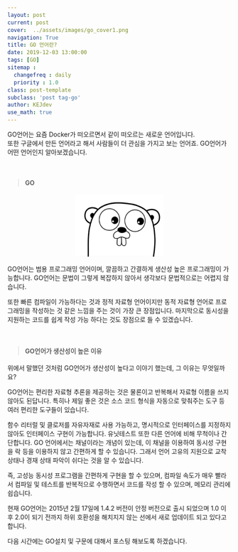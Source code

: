 ```yaml
---
layout: post
current: post
cover:  ../assets/images/go_cover1.png
navigation: True
title: GO 언어란? 
date: 2019-12-03 13:00:00
tags: [GO]
sitemap :
  changefreq : daily
  priority : 1.0
class: post-template
subclass: 'post tag-go'
author: KEJdev
use_math: true
---  
```



GO언어는 요즘 Docker가 떠오르면서 같이 떠오르는 새로운 언어입니다.   
또한 구글에서 만든 언어라고 해서 사람들이 더 관심을 가지고 보는 언어죠. GO언어가 어떤 언어인지 알아보겠습니다.  


<br>


> #### GO   

<center><img src="../assets/images/goicon.png" width="200" height="140"></center>   

GO언어는 범용 프로그래밍 언어이며, 깔끔하고 간결하게 생산성 높은 프로그래밍이 가능합니다. GO언어는 문법이 그렇게 복잡하지 않아서 생각보다 문법적으로는 어렵지 않습니다.  

또한 빠른 컴파일이 가능하다는 것과 정적 자료형 언어이지만 동적 자료형 언어로 프로그래밍을 작성하는 것 같은 느낌을 주는 것이 가장 큰 장점입니다. 마지막으로 동시성을 지원하는 코드를 쉽게 작성 가능 하다는 것도 장점으로 들 수 있겠습니다.  

<br>  


> #### GO언어가 생산성이 높은 이유  


위에서 말했던 것처럼 GO언어가 생산성이 높다고 이야기 했는데, 그 이유는 무엇일까요?

GO언어는 편리한 자료형 추론을 제공하는 것은 물론이고 반복해서 자료형 이름을 쓰지 않아도 된답니다. 특히나 제일 좋은 것은 소스 코드 형식을 자동으로 맞춰주는 도구 등 여러 편리한 도구들이 있습니다.

함수 리터럴 및 클로저를 자유자재로 사용 가능하고, 명시적으로 인터페이스를 지정하지 않아도 인터페이스 구현이 가능합니다. 유닛테스트 또한 다른 언어에 비해 무척이나 간단합니다. GO 언어에서는 채널이라는 개념이 있는데, 이 채널을 이용하여 동시성 구현을 락 등을 이용하지 않고 간편하게 할 수 있습니다. 그래서 언어 고유의 지원으로 교착 상태나 경재 상태 파악이 쉬다는 것을 알 수 있습니다.  

즉, 고성능 동시성 프로그램을 간편하게 구현을 할 수 있으며, 컴파일 속도가 매우 빨라서 컴파일 및 테스트를 반복적으로 수행하면서 코드를 작성 할 수 있으며, 메모리  관리에 쉽습니다.

현재 GO언어는 2015년 2월 17일에 1.4.2 버전이 안정 버전으로 출시 되었으며 1.0 이후 2.0이 되기 전까지 하위 호환성을 해치지지 않는 선에서 새로 업데이트 되고 있다고 합니다. 

다음 시간에는 GO설치 및 구문에 대해서 포스팅 해보도록 하겠습니다.  

